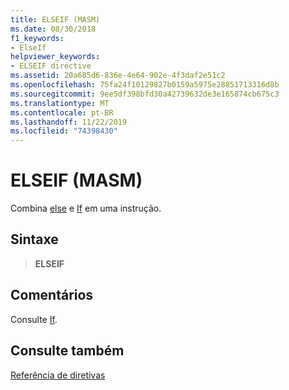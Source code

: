 ```yaml
---
title: ELSEIF (MASM)
ms.date: 08/30/2018
f1_keywords:
- ElseIf
helpviewer_keywords:
- ELSEIF directive
ms.assetid: 20a685d6-836e-4e64-902e-4f3daf2e51c2
ms.openlocfilehash: 75fa24f10129827b0159a5975e28851713316d8b
ms.sourcegitcommit: 9ee5df398bfd30a42739632de3e165874cb675c3
ms.translationtype: MT
ms.contentlocale: pt-BR
ms.lasthandoff: 11/22/2019
ms.locfileid: "74398430"
---
```

# <a name="elseif-masm"></a>ELSEIF (MASM)

Combina [else](../../assembler/masm/else-masm.md) e [If](../../assembler/masm/if-masm.md) em uma instrução.

## <a name="syntax"></a>Sintaxe

> **ELSEIF**

## <a name="remarks"></a>Comentários

Consulte [If](../../assembler/masm/if-masm.md).

## <a name="see-also"></a>Consulte também

[Referência de diretivas](directives-reference.md)
